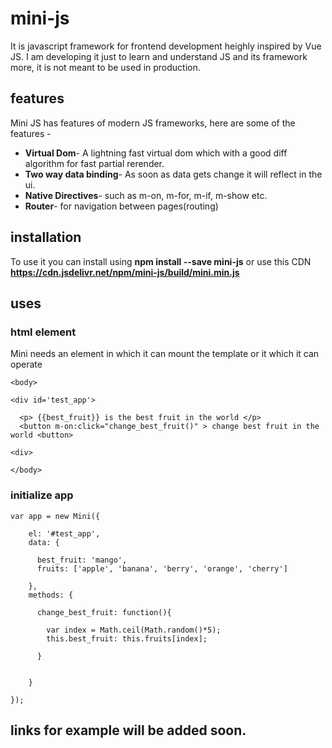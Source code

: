 # mini-js

It is javascript framework for frontend development heighly inspired by Vue JS. I am developing it just to learn and understand JS and its framework more, it is not meant to be used in production.

## features

Mini JS has features of modern JS frameworks, here are some of the features - 

* **Virtual Dom**- A lightning fast virtual dom which with a good diff algorithm for fast partial rerender.
* **Two way data binding**- As soon as data gets change it will reflect in the ui.
* **Native Directives**- such as m-on, m-for, m-if, m-show etc.
* **Router**- for navigation between pages(routing)

## installation

To use it you can install using **npm install --save mini-js** or use this CDN **https://cdn.jsdelivr.net/npm/mini-js/build/mini.min.js**

## uses

### html element

Mini needs an element in which it can mount the template or it which it can operate

```
<body>

<div id='test_app'>
  
  <p> {{best_fruit}} is the best fruit in the world </p>
  <button m-on:click="change_best_fruit()" > change best fruit in the world <button>

<div>

</body>
```


### initialize app
```
var app = new Mini({
    
    el: '#test_app',
    data: {
      
      best_fruit: 'mango',
      fruits: ['apple', 'banana', 'berry', 'orange', 'cherry']
      
    },
    methods: {
    
      change_best_fruit: function(){
      
        var index = Math.ceil(Math.random()*5);
        this.best_fruit: this.fruits[index];
      
      }
    
    
    }
    
});
```

## links for example will be added soon.
